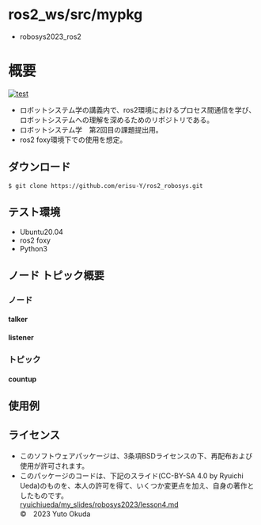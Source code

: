 # ros2_ws/src/mypkg
* robosys2023_ros2
# 概要
[![test](https://github.com/erisu-Y/robosys2023/actions/workflows/test.yml/badge.svg)](https://github.com/erisu-Y/ros2_robosys/actions)

* ロボットシステム学の講義内で、ros2環境におけるプロセス間通信を学び、ロボットシステムへの理解を深めるためのリポジトリである。
* ロボットシステム学　第2回目の課題提出用。
* ros2 foxy環境下での使用を想定。

## ダウンロード
`$ git clone https://github.com/erisu-Y/ros2_robosys.git`

## テスト環境
* Ubuntu20.04
* ros2 foxy
* Python3

## ノード トピック概要
### ノード
#### talker
#### listener

### トピック
#### countup

## 使用例

## ライセンス
* このソフトウェアパッケージは、3条項BSDライセンスの下、再配布および使用が許可されます。  
* このパッケージのコードは、下記のスライド(CC-BY-SA 4.0 by Ryuichi Ueda)のものを、本人の許可を得て、いくつか変更点を加え、自身の著作としたものです。  
[ryuichiueda/my_slides/robosys2023/lesson4.md](https://github.com/ryuichiueda/my_slides/tree/master/robosys_2022)  
©　2023 Yuto Okuda
